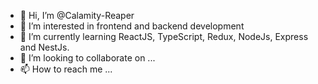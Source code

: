 - 👋 Hi, I’m @Calamity-Reaper
- 👀 I’m interested in frontend and backend development
- 🌱 I’m currently learning ReactJS, TypeScript, Redux, NodeJs, Express and NestJs.
- 💞️ I’m looking to collaborate on ...
- 📫 How to reach me ...

<!---
Calamity-Reaper/Calamity-Reaper is a ✨ special ✨ repository because its `README.md` (this file) appears on your GitHub profile.
You can click the Preview link to take a look at your changes.
--->
